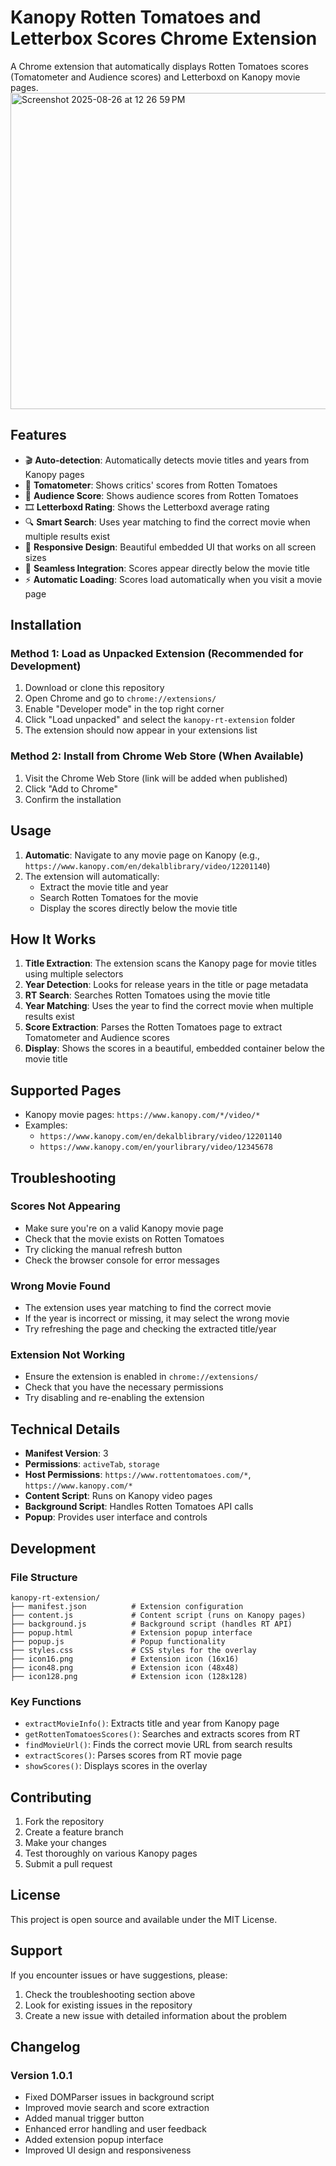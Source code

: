 # Kanopy Rotten Tomatoes and Letterbox Scores Chrome Extension

A Chrome extension that automatically displays Rotten Tomatoes scores (Tomatometer and Audience scores) and Letterboxd on Kanopy movie pages.
<img width="1500" height="506" alt="Screenshot 2025-08-26 at 12 26 59 PM" src="https://github.com/user-attachments/assets/f5ebdf44-6f2b-47ed-adf3-2c5b5dce1668" />



## Features

- 🎬 **Auto-detection**: Automatically detects movie titles and years from Kanopy pages
- 🍅 **Tomatometer**: Shows critics' scores from Rotten Tomatoes
- 🍿 **Audience Score**: Shows audience scores from Rotten Tomatoes
- 🎞️ **Letterboxd Rating**: Shows the Letterboxd average rating
- 🔍 **Smart Search**: Uses year matching to find the correct movie when multiple results exist
- 📱 **Responsive Design**: Beautiful embedded UI that works on all screen sizes
- 🎨 **Seamless Integration**: Scores appear directly below the movie title
- ⚡ **Automatic Loading**: Scores load automatically when you visit a movie page

## Installation

### Method 1: Load as Unpacked Extension (Recommended for Development)

1. Download or clone this repository
2. Open Chrome and go to `chrome://extensions/`
3. Enable "Developer mode" in the top right corner
4. Click "Load unpacked" and select the `kanopy-rt-extension` folder
5. The extension should now appear in your extensions list

### Method 2: Install from Chrome Web Store (When Available)

1. Visit the Chrome Web Store (link will be added when published)
2. Click "Add to Chrome"
3. Confirm the installation

## Usage

1. **Automatic**: Navigate to any movie page on Kanopy (e.g., `https://www.kanopy.com/en/dekalblibrary/video/12201140`)
2. The extension will automatically:
   - Extract the movie title and year
   - Search Rotten Tomatoes for the movie
   - Display the scores directly below the movie title

## How It Works

1. **Title Extraction**: The extension scans the Kanopy page for movie titles using multiple selectors
2. **Year Detection**: Looks for release years in the title or page metadata
3. **RT Search**: Searches Rotten Tomatoes using the movie title
4. **Year Matching**: Uses the year to find the correct movie when multiple results exist
5. **Score Extraction**: Parses the Rotten Tomatoes page to extract Tomatometer and Audience scores
6. **Display**: Shows the scores in a beautiful, embedded container below the movie title

## Supported Pages

- Kanopy movie pages: `https://www.kanopy.com/*/video/*`
- Examples:
  - `https://www.kanopy.com/en/dekalblibrary/video/12201140`
  - `https://www.kanopy.com/en/yourlibrary/video/12345678`

## Troubleshooting

### Scores Not Appearing
- Make sure you're on a valid Kanopy movie page
- Check that the movie exists on Rotten Tomatoes
- Try clicking the manual refresh button
- Check the browser console for error messages

### Wrong Movie Found
- The extension uses year matching to find the correct movie
- If the year is incorrect or missing, it may select the wrong movie
- Try refreshing the page and checking the extracted title/year

### Extension Not Working
- Ensure the extension is enabled in `chrome://extensions/`
- Check that you have the necessary permissions
- Try disabling and re-enabling the extension

## Technical Details

- **Manifest Version**: 3
- **Permissions**: `activeTab`, `storage`
- **Host Permissions**: `https://www.rottentomatoes.com/*`, `https://www.kanopy.com/*`
- **Content Script**: Runs on Kanopy video pages
- **Background Script**: Handles Rotten Tomatoes API calls
- **Popup**: Provides user interface and controls

## Development

### File Structure
```
kanopy-rt-extension/
├── manifest.json          # Extension configuration
├── content.js             # Content script (runs on Kanopy pages)
├── background.js          # Background script (handles RT API)
├── popup.html             # Extension popup interface
├── popup.js               # Popup functionality
├── styles.css             # CSS styles for the overlay
├── icon16.png             # Extension icon (16x16)
├── icon48.png             # Extension icon (48x48)
├── icon128.png            # Extension icon (128x128)
```

### Key Functions

- `extractMovieInfo()`: Extracts title and year from Kanopy page
- `getRottenTomatoesScores()`: Searches and extracts scores from RT
- `findMovieUrl()`: Finds the correct movie URL from search results
- `extractScores()`: Parses scores from RT movie page
- `showScores()`: Displays scores in the overlay

## Contributing

1. Fork the repository
2. Create a feature branch
3. Make your changes
4. Test thoroughly on various Kanopy pages
5. Submit a pull request

## License

This project is open source and available under the MIT License.

## Support

If you encounter issues or have suggestions, please:
1. Check the troubleshooting section above
2. Look for existing issues in the repository
3. Create a new issue with detailed information about the problem

## Changelog

### Version 1.0.1
- Fixed DOMParser issues in background script
- Improved movie search and score extraction
- Added manual trigger button
- Enhanced error handling and user feedback
- Added extension popup interface
- Improved UI design and responsiveness
